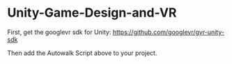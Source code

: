 # Unity-Game-Design-and-VR

First, get the googlevr sdk for Unity: https://github.com/googlevr/gvr-unity-sdk

Then add the Autowalk Script above to your project.
